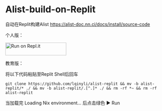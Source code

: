 # Alist-build-on-Replit

自动在Replit构建Alist
https://alist-doc.nn.ci/docs/install/source-code

个人版：

<a href="https://repl.it/github/valetzx/alist-build-on-replit">
  <img alt="Run on Repl.it" src="https://repl.it/badge/github/valetzx/alist-build-on-replit" style="height: 40px; width: 190px;" />
</a>

教育版：

将以下代码粘贴至Replit Shell后回车

`git clone https://github.com/lqinyli/alist-replit && mv -b alist-replit/* ./ && mv -b alist-replit/.[^.]* ./ && rm -rf *~ && rm -rf alist-replit`

当加载完 Loading Nix environment... 后点击绿色 ▶ Run
